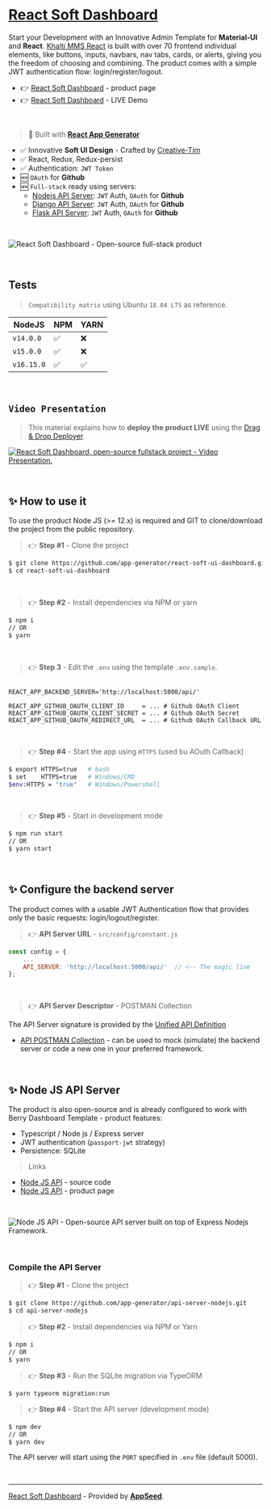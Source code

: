 # [React Soft Dashboard](https://appseed.us/product/soft-ui-dashboard/api-server-nodejs/react/)

Start your Development with an Innovative Admin Template for **Material-UI** and **React**. [Khalti MMS React](https://appseed.us/product/soft-ui-dashboard/api-server-nodejs/react/) is built with over 70 frontend individual elements, like buttons, inputs, navbars, nav tabs, cards, or alerts, giving you the freedom of choosing and combining. The product comes with a simple JWT authentication flow: login/register/logout. 

- 👉 [React Soft Dashboard](https://appseed.us/product/soft-ui-dashboard/api-server-nodejs/react/) - product page
- 👉 [React Soft Dashboard](https://node-js-react-soft-dashboard.appseed-srv1.com/authentication/sign-in) - LIVE Demo

<br />

> 🚀 Built with **[React App Generator](https://appseed.us/generator/react/)**

- ✅ Innovative **Soft UI Design** - Crafted by [Creative-Tim](https://bit.ly/3fKQZaL)
- ✅ React, Redux, Redux-persist
- ✅ Authentication: `JWT Token`
- 🆕 `OAuth` for **Github**
- 🆕 `Full-stack` ready using servers: 
  - [Nodejs API Server](https://github.com/app-generator/api-server-nodejs): `JWT` Auth, `OAuth` for **Github** 
  - [Django API Server](https://github.com/app-generator/api-server-django): `JWT` Auth, `OAuth` for **Github**
  - [Flask API Server](https://github.com/app-generator/api-server-flask): `JWT` Auth, `OAuth` for **Github**
  
<br />

![React Soft Dashboard - Open-source full-stack product](https://user-images.githubusercontent.com/51070104/176936814-74386559-4e05-43d5-b9a4-8f70ce96a610.png)

<br>

## Tests

> `Compatibility matrix` using Ubuntu `18.04 LTS` as reference.

| NodeJS | NPM | YARN | 
| --- | --- | --- |  
| `v14.0.0` | ✅ | ❌ |
| `v15.0.0` | ✅ | ❌ | 
| `v16.15.0` | ✅ | ✅ | 

<br />

## `Video Presentation`

> This material explains how to **deploy the product LIVE** using the [Drag & Drop Deployer](https://appseed.us/go-live/).

[![React Soft Dashboard, open-source fullstack project - Video Presentation.](https://user-images.githubusercontent.com/51070104/204474288-8f134cfa-3d12-4810-aa36-6dcce666284f.jpg)](https://www.youtube.com/watch?v=YdAKP6ianfQ)

<br />

## ✨ How to use it

To use the product Node JS (>= 12.x) is required and GIT to clone/download the project from the public repository.

> 👉 **Step #1** - Clone the project

```bash
$ git clone https://github.com/app-generator/react-soft-ui-dashboard.git
$ cd react-soft-ui-dashboard
```

<br >

> 👉 **Step #2** - Install dependencies via NPM or yarn

```bash
$ npm i
// OR
$ yarn
```

<br />

> 👉 **Step 3** - Edit the `.env` using the template `.env.sample`. 

```env

REACT_APP_BACKEND_SERVER='http://localhost:5000/api/'

REACT_APP_GITHUB_OAUTH_CLIENT_ID     = ... # Github OAuth Client
REACT_APP_GITHUB_OAUTH_CLIENT_SECRET = ... # Github OAuth Secret
REACT_APP_GITHUB_OAUTH_REDIRECT_URL  = ... # Github OAuth Callback URL
```

<br />

> 👉 **Step #4** - Start the app using `HTTPS` (used bu AOuth Callback)

```bash
$ export HTTPS=true   # bash
$ set    HTTPS=true   # Windows/CMD
$env:HTTPS = "true"   # Windows/Powershell
```

<br /> 

> 👉 **Step #5** - Start in development mode

```bash
$ npm run start 
// OR
$ yarn start
```

<br />

## ✨ Configure the backend server

The product comes with a usable JWT Authentication flow that provides only the basic requests: login/logout/register. 

> 👉 **API Server URL** - `src/config/constant.js` 

```javascript
const config = {
    ...
    API_SERVER: 'http://localhost:5000/api/'  // <-- The magic line
};
```

<br />

> 👉 **API Server Descriptor** - POSTMAN Collection

The API Server signature is provided by the [Unified API Definition](https://docs.appseed.us/boilerplate-code/api-unified-definition)

- [API POSTMAN Collection](https://github.com/app-generator/api-server-unified/blob/main/api.postman_collection.json) - can be used to mock (simulate) the backend server or code a new one in your preferred framework. 

<br />

## ✨ Node JS API Server

The product is also open-source and is already configured to work with Berry Dashboard Template - product features:

- Typescript / Node js / Express server
- JWT authentication (`passport-jwt` strategy)
- Persistence: SQLite 

> Links

- [Node JS API](https://github.com/app-generator/api-server-nodejs) - source code
- [Node JS API](https://appseed.us/boilerplate-code/nodejs-starter) - product page

<br />

![Node JS API - Open-source API server built on top of Express Nodejs Framework.](https://user-images.githubusercontent.com/51070104/124934824-c210a700-e00d-11eb-9d01-e05bd8bfb608.png)

<br />

### Compile the API Server

> 👉 **Step #1** - Clone the project

```bash
$ git clone https://github.com/app-generator/api-server-nodejs.git
$ cd api-server-nodejs
```

> 👉 **Step #2** - Install dependencies via NPM or Yarn

```bash
$ npm i
// OR
$ yarn
```

> 👉 **Step #3** - Run the SQLite migration via TypeORM

```
$ yarn typeorm migration:run
```

> 👉 **Step #4** - Start the API server (development mode)

```bash
$ npm dev
// OR
$ yarn dev
```

The API server will start using the `PORT` specified in `.env` file (default 5000).

<br /> 

---
[React Soft Dashboard](https://appseed.us/product/soft-ui-dashboard/api-server-nodejs/react/) - Provided by **[AppSeed](https://appseed.us/app-generator)**.
